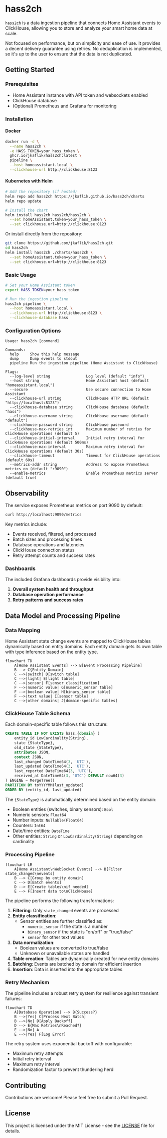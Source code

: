 # hass2ch

`hass2ch` is a data ingestion pipeline that connects Home Assistant events to ClickHouse,
allowing you to store and analyze your smart home data at scale.

Not focused on performance, but on simplicity and ease of use.
It provides a decent delivery guarantee using retries.
No deduplication is implemented, so it's up to the user to ensure that the data is not duplicated.

## Getting Started

### Prerequisites

- Home Assistant instance with API token and websockets enabled
- ClickHouse database
- (Optional) Prometheus and Grafana for monitoring

### Installation

#### Docker

```bash
docker run -d \
  --name hass2ch \
  -e HASS_TOKEN=your_hass_token \
  ghcr.io/jkaflik/hass2ch:latest \
  pipeline \
  --host homeassistant.local \
  --clickhouse-url http://clickhouse:8123
```

#### Kubernetes with Helm

```bash
# Add the repository (if hosted)
helm repo add hass2ch https://jkaflik.github.io/hass2ch/charts
helm repo update

# Install the chart
helm install hass2ch hass2ch/hass2ch \
  --set homeAssistant.token=your_hass_token \
  --set clickhouse.url=http://clickhouse:8123
```

Or install directly from the repository:

```bash
git clone https://github.com/jkaflik/hass2ch.git
cd hass2ch
helm install hass2ch ./charts/hass2ch \
  --set homeAssistant.token=your_hass_token \
  --set clickhouse.url=http://clickhouse:8123
```

### Basic Usage

```bash
# Set your Home Assistant token
export HASS_TOKEN=your_hass_token

# Run the ingestion pipeline
hass2ch pipeline \
  --host homeassistant.local \
  --clickhouse-url http://clickhouse:8123 \
  --clickhouse-database hass
```

### Configuration Options

```
Usage: hass2ch [command]

Commands:
  help     Show this help message
  dump     Dump events to stdout
  pipeline Run the ingestion pipeline (Home Assistant to ClickHouse)

Flags:
  --log-level string                Log level (default "info")
  --host string                     Home Assistant host (default "homeassistant.local")
  --secure                          Use secure connection to Home Assistant
  --clickhouse-url string           ClickHouse HTTP URL (default "http://localhost:8123")
  --clickhouse-database string      ClickHouse database (default "hass")
  --clickhouse-username string      ClickHouse username (default "default")
  --clickhouse-password string      ClickHouse password
  --clickhouse-max-retries int      Maximum number of retries for ClickHouse operations (default 5)
  --clickhouse-initial-interval     Initial retry interval for ClickHouse operations (default 500ms)
  --clickhouse-max-interval         Maximum retry interval for ClickHouse operations (default 30s)
  --clickhouse-timeout              Timeout for ClickHouse operations (default 60s)
  --metrics-addr string             Address to expose Prometheus metrics on (default ":9090")
  --enable-metrics                  Enable Prometheus metrics server (default true)
```

## Observability

The service exposes Prometheus metrics on port 9090 by default:

```bash
curl http://localhost:9090/metrics
```

Key metrics include:
- Events received, filtered, and processed
- Batch sizes and processing times
- Database operations and latencies
- ClickHouse connection status
- Retry attempt counts and success rates

### Dashboards

The included Grafana dashboards provide visibility into:

1. **Overall system health and throughput**
2. **Database operation performance**
3. **Retry patterns and success rates**

## Data Model and Processing Pipeline

### Data Mapping

Home Assistant state change events are mapped to ClickHouse tables dynamically based on entity domains. Each entity domain gets its own table with type inference based on the entity type.

```mermaid
flowchart TD
    A[Home Assistant Events] --> B[Event Processing Pipeline]
    B --> C{Entity Domain}
    C -->|switch| D[switch table]
    C -->|light| E[light table]
    C -->|sensor| F[sensor classification]
    F -->|numeric value| G[numeric_sensor table]
    F -->|boolean value| H[binary_sensor table]
    F -->|text value| I[sensor table]
    C -->|other domains| J[domain-specific tables]
```

### ClickHouse Table Schema

Each domain-specific table follows this structure:

```sql
CREATE TABLE IF NOT EXISTS hass.{domain} (
    entity_id LowCardinality(String),
    state {StateType},
    old_state {StateType},
    attributes JSON,
    context JSON,
    last_changed DateTime64(3, 'UTC'),
    last_updated DateTime64(3, 'UTC'),
    last_reported DateTime64(3, 'UTC'),
    received_at DateTime64(3, 'UTC') DEFAULT now64(3)
) ENGINE = MergeTree()
PARTITION BY toYYYYMM(last_updated)
ORDER BY (entity_id, last_updated)
```

The `{StateType}` is automatically determined based on the entity domain:
- Boolean entities (switches, binary sensors): `Bool`
- Numeric sensors: `Float64`
- Number inputs: `Nullable(Float64)`
- Counters: `Int64`
- Date/time entities: `DateTime`
- Other entities: `String` or `LowCardinality(String)` depending on cardinality

### Processing Pipeline

```mermaid
flowchart LR
    A[Home Assistant\nWebSocket Events] --> B[Filter state_changed\nevents]
    B --> C[Group by entity domain]
    C --> D[Batch events]
    D --> E[Create tables\nif needed]
    E --> F[Insert data to\nClickHouse]
```

The pipeline performs the following transformations:

1. **Filtering**: Only `state_changed` events are processed
2. **Entity classification**:
   - Sensor entities are further classified as:
     - `numeric_sensor` if the state is a number
     - `binary_sensor` if the state is "on/off" or "true/false"
     - `sensor` for other text values
3. **Data normalization**:
   - Boolean values are converted to true/false
   - Unknown or unavailable states are handled
4. **Table creation**: Tables are dynamically created for new entity domains
5. **Batching**: Events are batched by domain for efficient insertion
6. **Insertion**: Data is inserted into the appropriate tables

### Retry Mechanism

The pipeline includes a robust retry system for resilience against transient failures:

```mermaid
flowchart TD
    A[Database Operation] --> B{Success?}
    B -->|Yes| C[Process Next Batch]
    B -->|No| D[Apply Backoff]
    D --> E{Max Retries\nReached?}
    E -->|No| A
    E -->|Yes| F[Log Error]
```

The retry system uses exponential backoff with configurable:
- Maximum retry attempts
- Initial retry interval
- Maximum retry interval
- Randomization factor to prevent thundering herd

## Contributing

Contributions are welcome! Please feel free to submit a Pull Request.

## License

This project is licensed under the MIT License - see the [LICENSE](LICENSE) file for details.
